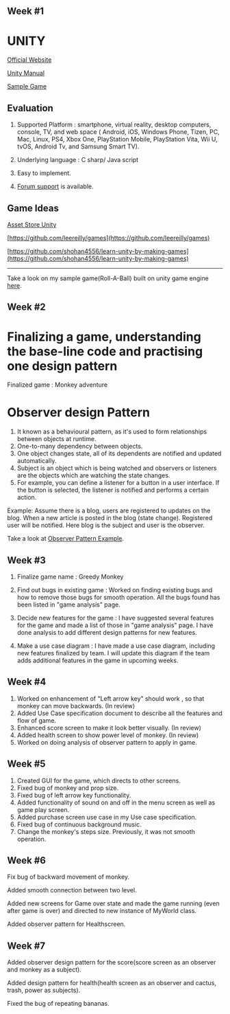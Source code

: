 Week #1
----------------------------------------------------------------------------------------------------------
# UNITY

[Official Website](https://unity3d.com/)

[Unity Manual](https://docs.unity3d.com/Manual/index.html)

[Sample Game](https://unity3d.com/learn/tutorials/projects/roll-ball-tutorial) 


##  Evaluation 

1. Supported Platform  : smartphone, virtual reality, desktop computers, console, TV, and web space ( Android, iOS, Windows Phone, Tizen, PC, Mac, Linux, PS4, Xbox One, PlayStation Mobile, PlayStation Vita, Wii U, tvOS, Android Tv, and Samsung Smart TV). 

2. Underlying language : C sharp/ Java script

3. Easy to implement.

4. [Forum support](https://forum.unity.com/) is available.

## Game Ideas

[Asset Store Unity](https://www.assetstore.unity3d.com/en/#!/search/page=4/sortby=relevance/query=game&category:1&price:0)

[https://github.com/leereilly/games](https://github.com/leereilly/games)

[https://github.com/shohan4556/learn-unity-by-making-games](https://github.com/shohan4556/learn-unity-by-making-games)

--------------------------------------------------------------------------------------------------------------

Take a look on my sample game(Roll-A-Ball) built on unity game engine [here](https://github.com/ambikabohra/Roll-A-Ball-Unity).

Week #2
------------------------------------------------------------------------------------------------------------
# Finalizing a game, understanding the base-line code and practising one design pattern

Finalized game : Monkey adventure

# Observer design Pattern

1. It known as a behavioural pattern, as it's used to form relationships between objects at runtime.
2. One-to-many dependency between objects.
2. One object changes state, all of its dependents are notified and updated automatically.
3. Subject is an object which is being watched and observers or listeners are the objects which are watching the state changes.
5. For example, you can define a listener for a button in a user interface. If the button is selected, the listener is notified and performs a certain action.


Example: Assume there is a blog, users are registered to updates on the blog. When a new article is posted in the blog (state change). Registered user will be notified. Here blog is the subject and user is the observer.

Take a look at [Observer Pattern Example](https://github.com/ambikabohra/Design-Pattern-Example).

Week #3
--------------------------------------------------------------------------------------------------------------------
1. Finalize game name : Greedy Monkey

2. Find out bugs in existing game :
   Worked on finding existing bugs and how to remove those bugs for smooth operation. All the bugs found has been listed in      "game analysis" page. 
   
3. Decide new features for the game :
   I have suggested several features for the game and made a list of those in "game analysis" page. I have done analysis to      add different design patterns for new features.
   
4. Make a use case diagram :
   I have made a use case  diagram, including new features finalized by team. I will update this diagram if the team adds    additional features in the game in upcoming weeks.


Week #4
--------------------------------------------------------------------------------------------------------------------
1. Worked on enhancement of "Left arrow key" should work , so that monkey can move backwards. (In review)
2. Added Use Case specification document to describe all the features and flow of game.
3. Enhanced score screen to make it look better visually. (In review)
4. Added health screen to show power level of monkey. (In review)
5. Worked on doing analysis of observer pattern to apply in game.

Week #5
--------------------------------------------------------------------------------------------------------------------
1. Created GUI for the game, which directs to other screens.
2. Fixed bug of monkey and prop size.
3. Fixed bug of left arrow key functionality.
4. Added functionality of sound on and off in the menu screen as well as game play screen.
5. Added purchase screen use case in my Use case specification.
6. Fixed bug of continuous background music.
7. Change the monkey's steps size. Previously, it was not smooth operation.


Week #6
--------------------------------------------------------------------------------------------------------------------
Fix bug of backward movement of monkey.

Added smooth connection between two level.

Added new screens for Game over state and made the game running (even after game is over) and directed to new instance of MyWorld class.

Added observer pattern for Healthscreen.

Week #7
--------------------------------------------------------------------------------------------------------------------

Added observer design pattern for the score(score screen as an observer and monkey as a subject).

Added design pattern for health(health screen as an observer and cactus, trash, power as subjects).

Fixed the bug of repeating bananas.
